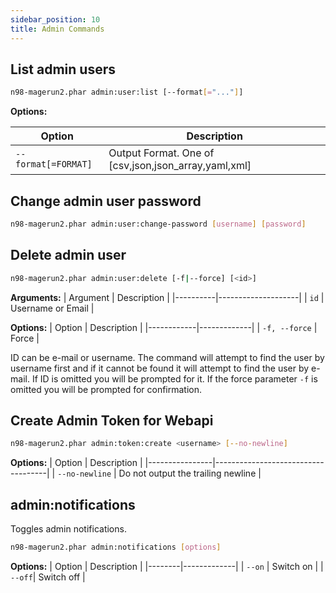 ```yaml
---
sidebar_position: 10
title: Admin Commands
---
```

## List admin users

```sh
n98-magerun2.phar admin:user:list [--format[="..."]]
```
**Options:**

| Option             | Description                                          |
|--------------------|------------------------------------------------------|
| `--format[=FORMAT]` | Output Format. One of [csv,json,json_array,yaml,xml] |


## Change admin user password

```sh
n98-magerun2.phar admin:user:change-password [username] [password]
```

## Delete admin user

```sh
n98-magerun2.phar admin:user:delete [-f|--force] [<id>]
```
**Arguments:**
| Argument | Description        |
|----------|--------------------|
| `id`     | Username or Email  |

**Options:**
| Option     | Description |
|------------|-------------|
| `-f, --force` | Force       |


ID can be e-mail or username. The command will attempt to find the user
by username first and if it cannot be found it will attempt to find the
user by e-mail. If ID is omitted you will be prompted for it. If the
force parameter `-f` is omitted you will be prompted for confirmation.

## Create Admin Token for Webapi

```sh
n98-magerun2.phar admin:token:create <username> [--no-newline]
```
**Options:**
| Option         | Description                        |
|----------------|------------------------------------|
| `--no-newline` | Do not output the trailing newline |

## admin:notifications
Toggles admin notifications.
```sh
n98-magerun2.phar admin:notifications [options]
```
**Options:**
| Option | Description |
|--------|-------------|
| `--on` | Switch on   |
| `--off`| Switch off  |
